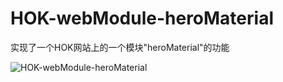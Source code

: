 # HOK-webModule-heroMaterial
实现了一个HOK网站上的一个模块"heroMaterial"的功能

![HOK-webModule-heroMaterial](https://socialify.git.ci/xieleihan/HOK-webModule-heroMaterial/image?description=1&font=Source%20Code%20Pro&forks=1&issues=1&language=1&logo=https%3A%2F%2Favatars.githubusercontent.com%2Fu%2F57227318%3Fv%3D4&name=1&owner=1&pattern=Floating%20Cogs&pulls=1&stargazers=1&theme=Light)



